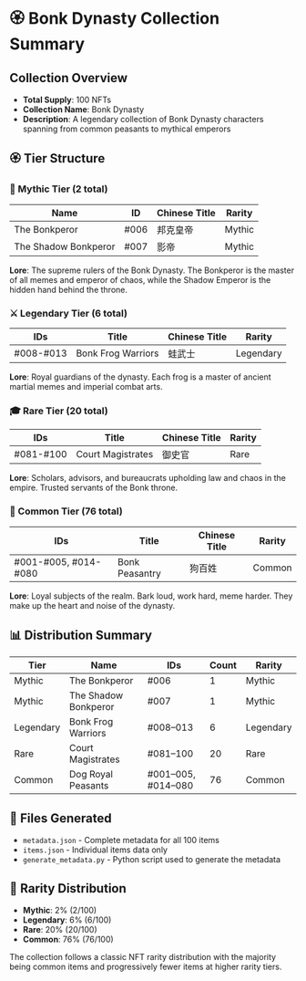 # 🏵️ Bonk Dynasty Collection Summary

## Collection Overview
- **Total Supply**: 100 NFTs
- **Collection Name**: Bonk Dynasty
- **Description**: A legendary collection of Bonk Dynasty characters spanning from common peasants to mythical emperors

## 🏵️ Tier Structure

### 🐉 Mythic Tier (2 total)
| Name | ID | Chinese Title | Rarity |
|------|----|---------------|---------|
| The Bonkperor | #006 | 邦克皇帝 | Mythic |
| The Shadow Bonkperor | #007 | 影帝 | Mythic |

**Lore**: The supreme rulers of the Bonk Dynasty. The Bonkperor is the master of all memes and emperor of chaos, while the Shadow Emperor is the hidden hand behind the throne.

### ⚔️ Legendary Tier (6 total)
| IDs | Title | Chinese Title | Rarity |
|------|-------|---------------|---------|
| #008-#013 | Bonk Frog Warriors | 蛙武士 | Legendary |

**Lore**: Royal guardians of the dynasty. Each frog is a master of ancient martial memes and imperial combat arts.

### 🎓 Rare Tier (20 total)
| IDs | Title | Chinese Title | Rarity |
|------|-------|---------------|---------|
| #081-#100 | Court Magistrates | 御史官 | Rare |

**Lore**: Scholars, advisors, and bureaucrats upholding law and chaos in the empire. Trusted servants of the Bonk throne.

### 🐶 Common Tier (76 total)
| IDs | Title | Chinese Title | Rarity |
|------|-------|---------------|---------|
| #001-#005, #014-#080 | Bonk Peasantry | 狗百姓 | Common |

**Lore**: Loyal subjects of the realm. Bark loud, work hard, meme harder. They make up the heart and noise of the dynasty.

## 📊 Distribution Summary

| Tier | Name | IDs | Count | Rarity |
|------|------|-----|-------|---------|
| Mythic | The Bonkperor | #006 | 1 | Mythic |
| Mythic | The Shadow Bonkperor | #007 | 1 | Mythic |
| Legendary | Bonk Frog Warriors | #008–013 | 6 | Legendary |
| Rare | Court Magistrates | #081–100 | 20 | Rare |
| Common | Dog Royal Peasants | #001–005, #014–080 | 76 | Common |

## 📁 Files Generated
- `metadata.json` - Complete metadata for all 100 items
- `items.json` - Individual items data only
- `generate_metadata.py` - Python script used to generate the metadata

## 🎯 Rarity Distribution
- **Mythic**: 2% (2/100)
- **Legendary**: 6% (6/100)  
- **Rare**: 20% (20/100)
- **Common**: 76% (76/100)

The collection follows a classic NFT rarity distribution with the majority being common items and progressively fewer items at higher rarity tiers. 
